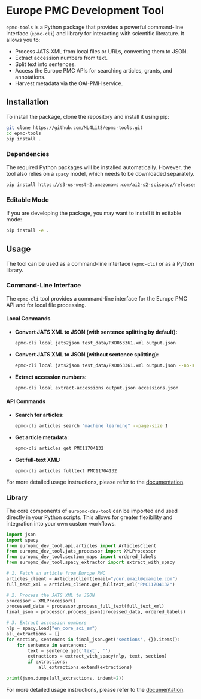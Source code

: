 # Europe PMC Development Tool

`epmc-tools` is a Python package that provides a powerful command-line interface (`epmc-cli`) and library for interacting with scientific literature. It allows you to:

*   Process JATS XML from local files or URLs, converting them to JSON.
*   Extract accession numbers from text.
*   Split text into sentences.
*   Access the Europe PMC APIs for searching articles, grants, and annotations.
*   Harvest metadata via the OAI-PMH service.

## Installation

To install the package, clone the repository and install it using pip:

```bash
git clone https://github.com/ML4LitS/epmc-tools.git
cd epmc-tools
pip install .
```

### Dependencies

The required Python packages will be installed automatically. However, the tool also relies on a `spacy` model, which needs to be downloaded separately.

```bash
pip install https://s3-us-west-2.amazonaws.com/ai2-s2-scispacy/releases/v0.5.4/en_core_sci_sm-0.5.4.tar.gz
```

### Editable Mode

If you are developing the package, you may want to install it in editable mode:

```bash
pip install -e .
```

## Usage

The tool can be used as a command-line interface (`epmc-cli`) or as a Python library.

### Command-Line Interface

The `epmc-cli` tool provides a command-line interface for the Europe PMC API and for local file processing.

#### Local Commands

*   **Convert JATS XML to JSON (with sentence splitting by default):**
    ```bash
    epmc-cli local jats2json test_data/PXD053361.xml output.json
    ```
*   **Convert JATS XML to JSON (without sentence splitting):**
    ```bash
    epmc-cli local jats2json test_data/PXD053361.xml output.json --no-sentenciser
    ```
*   **Extract accession numbers:**
    ```bash
    epmc-cli local extract-accessions output.json accessions.json
    ```

#### API Commands

*   **Search for articles:**
    ```bash
    epmc-cli articles search "machine learning" --page-size 1
    ```
*   **Get article metadata:**
    ```bash
    epmc-cli articles get PMC11704132
    ```
*   **Get full-text XML:**
    ```bash
    epmc-cli articles fulltext PMC11704132
    ```

For more detailed usage instructions, please refer to the [documentation](https://epmc-tools.readthedocs.io/en/latest/).

### Library

The core components of `europmc-dev-tool` can be imported and used directly in your Python scripts. This allows for greater flexibility and integration into your own custom workflows.

```python
import json
import spacy
from europmc_dev_tool.api.articles import ArticlesClient
from europmc_dev_tool.jats_processor import XMLProcessor
from europmc_dev_tool.section_maps import ordered_labels
from europmc_dev_tool.spacy_extractor import extract_with_spacy

# 1. Fetch an article from Europe PMC
articles_client = ArticlesClient(email="your.email@example.com")
full_text_xml = articles_client.get_fulltext_xml("PMC11704132")

# 2. Process the JATS XML to JSON
processor = XMLProcessor()
processed_data = processor.process_full_text(full_text_xml)
final_json = processor.process_json(processed_data, ordered_labels)

# 3. Extract accession numbers
nlp = spacy.load("en_core_sci_sm")
all_extractions = []
for section, sentences in final_json.get('sections', {}).items():
    for sentence in sentences:
        text = sentence.get('text', '')
        extractions = extract_with_spacy(nlp, text, section)
        if extractions:
            all_extractions.extend(extractions)

print(json.dumps(all_extractions, indent=2))
```

For more detailed usage instructions, please refer to the [documentation](https://epmc-tools.readthedocs.io/en/latest/).
